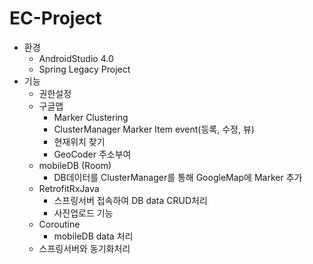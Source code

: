 # EC-Project
- 환경
  - AndroidStudio 4.0
  - Spring Legacy Project
- 기능
  - 권한설정
  - 구글맵
    - Marker Clustering
    - ClusterManager Marker Item event(등록, 수정, 뷰)
    - 현재위치 찾기
    - GeoCoder 주소부여
  - mobileDB (Room)
    - DB데이터를 ClusterManager를 통해 GoogleMap에 Marker 추가
  - RetrofitRxJava
    - 스프링서버 접속하여 DB data CRUD처리
    - 사진업로드 기능
  - Coroutine
    - mobileDB data 처리
  - 스프링서버와 동기화처리

